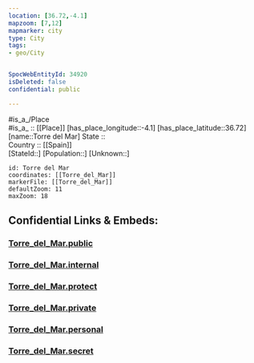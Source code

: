 ```yaml
---
location: [36.72,-4.1] 
mapzoom: [7,12] 
mapmarker: city 
type: City
tags:
- geo/City


SpocWebEntityId: 34920
isDeleted: false
confidential: public

---
```

#is_a_/Place  
#is_a_ :: [[Place]] 
[has_place_longitude::-4.1] 
[has_place_latitude::36.72] 
[name::Torre del Mar] 
State ::  
Country :: [[Spain]]  
[StateId::] 
[Population::] 
[Unknown::] 


```leaflet
id: Torre del Mar
coordinates: [[Torre_del_Mar]] 
markerFile: [[Torre_del_Mar]] 
defaultZoom: 11 
maxZoom: 18
```


## Confidential Links & Embeds: 

### [Torre_del_Mar.public](/_public/\Earth\Continent\Europe\Europe~South\Spain\CityTorre_del_Mar.public.md) 

### [Torre_del_Mar.internal](/_internal/\Earth\Continent\Europe\Europe~South\Spain\CityTorre_del_Mar.internal.md) 

### [Torre_del_Mar.protect](/_protect/\Earth\Continent\Europe\Europe~South\Spain\CityTorre_del_Mar.protect.md) 

### [Torre_del_Mar.private](/_private/\Earth\Continent\Europe\Europe~South\Spain\CityTorre_del_Mar.private.md) 

### [Torre_del_Mar.personal](/_personal/\Earth\Continent\Europe\Europe~South\Spain\CityTorre_del_Mar.personal.md) 

### [Torre_del_Mar.secret](/_secret/\Earth\Continent\Europe\Europe~South\Spain\CityTorre_del_Mar.secret.md)

